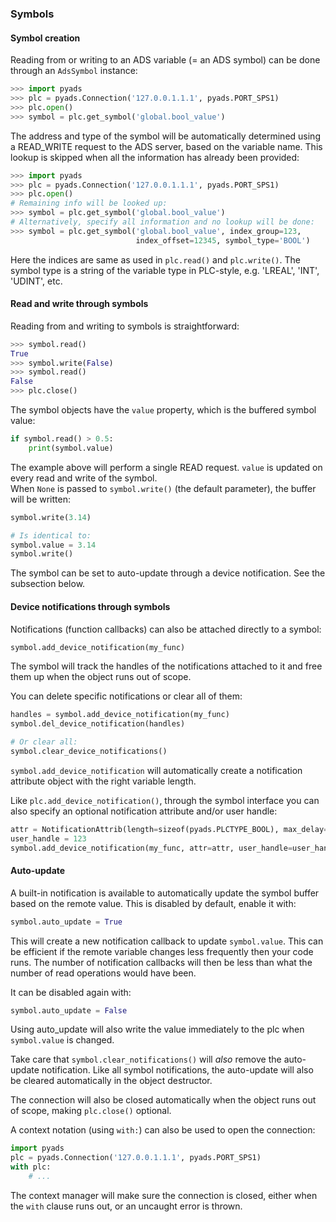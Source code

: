 ### Symbols

#### Symbol creation

Reading from or writing to an ADS variable (= an ADS symbol) can be done through an `AdsSymbol` instance:

```python
>>> import pyads
>>> plc = pyads.Connection('127.0.0.1.1.1', pyads.PORT_SPS1)
>>> plc.open()
>>> symbol = plc.get_symbol('global.bool_value')
```

The address and type of the symbol will be automatically determined using a READ_WRITE request to the ADS server, based on the variable name. This lookup is skipped when all the information has already been provided:

```python
>>> import pyads
>>> plc = pyads.Connection('127.0.0.1.1.1', pyads.PORT_SPS1)
>>> plc.open()
# Remaining info will be looked up:
>>> symbol = plc.get_symbol('global.bool_value')
# Alternatively, specify all information and no lookup will be done:
>>> symbol = plc.get_symbol('global.bool_value', index_group=123,
                            index_offset=12345, symbol_type='BOOL')
```

Here the indices are same as used in `plc.read()` and `plc.write()`. The symbol type is a string of the variable type in PLC-style, e.g. 'LREAL', 'INT', 'UDINT', etc.

#### Read and write through symbols

Reading from and writing to symbols is straightforward:

```python
>>> symbol.read()
True
>>> symbol.write(False)
>>> symbol.read()
False
>>> plc.close()
```

The symbol objects have the `value` property, which is the buffered symbol value:

```python
if symbol.read() > 0.5:
    print(symbol.value)
```

The example above will perform a single READ request. `value` is updated on every read and write of the symbol.  
When `None` is passed to `symbol.write()` (the default parameter), the buffer will be written:

```python
symbol.write(3.14)

# Is identical to:
symbol.value = 3.14
symbol.write()
```

The symbol can be set to auto-update through a device notification. See the subsection below.

#### Device notifications through symbols

Notifications (function callbacks) can also be attached directly to a symbol:

```python
symbol.add_device_notification(my_func)
```

The symbol will track the handles of the notifications attached to it and free them up when the object runs out of scope.

You can delete specific notifications or clear all of them:

```python
handles = symbol.add_device_notification(my_func)
symbol.del_device_notification(handles)

# Or clear all:
symbol.clear_device_notifications()
```

`symbol.add_device_notification` will automatically create a notification attribute object with the right variable length.

Like `plc.add_device_notification()`, through the symbol interface you can also specify an optional notification attribute and/or user handle:

```python
attr = NotificationAttrib(length=sizeof(pyads.PLCTYPE_BOOL), max_delay=1.0, cycle_time=1.0)
user_handle = 123
symbol.add_device_notification(my_func, attr=attr, user_handle=user_handle)
```

#### Auto-update

A built-in notification is available to automatically update the symbol buffer based on the remote value. This is disabled by default, enable it with:

```python
symbol.auto_update = True
```

This will create a new notification callback to update `symbol.value`. This can be efficient if the remote variable changes less frequently then your code runs. The number of notification callbacks will then be less than what the number of read operations would have been. 

It can be disabled again with:

```python
symbol.auto_update = False
```

Using auto_update will also write the value immediately to the plc when `symbol.value` is changed.
    
Take care that `symbol.clear_notifications()` will *also* remove the auto-update notification. Like all symbol notifications, the auto-update will also be cleared automatically in the object destructor.

The connection will also be closed automatically when the object runs out of scope, making `plc.close()` optional.

A context notation (using `with:`) can also be used to open the connection:

```python
import pyads
plc = pyads.Connection('127.0.0.1.1.1', pyads.PORT_SPS1)
with plc:
    # ...
```

The context manager will make sure the connection is closed, either when the `with` clause runs out, or an uncaught error is thrown.

